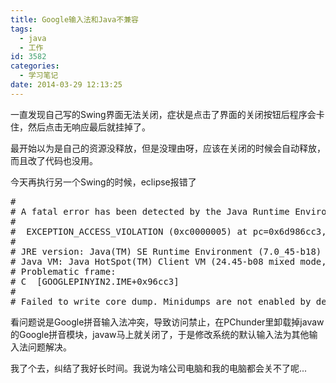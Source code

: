 ```yaml
---
title: Google输入法和Java不兼容
tags:
  - java
  - 工作
id: 3582
categories:
  - 学习笔记
date: 2014-03-29 12:13:25
---
```


一直发现自己写的Swing界面无法关闭，症状是点击了界面的关闭按钮后程序会卡住，然后点击无响应最后就挂掉了。

最开始以为是自己的资源没释放，但是没理由呀，应该在关闭的时候会自动释放，而且改了代码也没用。

今天再执行另一个Swing的时候，eclipse报错了
<pre class="lang:default decode:true">#
# A fatal error has been detected by the Java Runtime Environment:
#
#  EXCEPTION_ACCESS_VIOLATION (0xc0000005) at pc=0x6d986cc3, pid=700, tid=2280
#
# JRE version: Java(TM) SE Runtime Environment (7.0_45-b18) (build 1.7.0_45-b18)
# Java VM: Java HotSpot(TM) Client VM (24.45-b08 mixed mode, sharing windows-x86 )
# Problematic frame:
# C  [GOOGLEPINYIN2.IME+0x96cc3]
#
# Failed to write core dump. Minidumps are not enabled by default on client versions of Windows</pre>
看问题说是Google拼音输入法冲突，导致访问禁止，在PChunder里卸载掉javaw的Google拼音模块，javaw马上就关闭了，于是修改系统的默认输入法为其他输入法问题解决。

我了个去，纠结了我好长时间。我说为啥公司电脑和我的电脑都会关不了呢...
